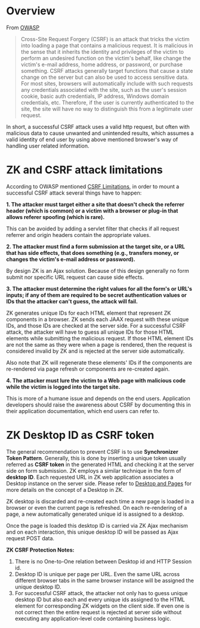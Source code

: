# Overview

From
[OWASP](https://www.owasp.org/index.php/Cross-Site_Request_Forgery_(CSRF))

> Cross-Site Request Forgery (CSRF) is an attack that tricks the victim
> into loading a page that contains a malicious request. It is malicious
> in the sense that it inherits the identity and privileges of the
> victim to perform an undesired function on the victim's behalf, like
> change the victim's e-mail address, home address, or password, or
> purchase something. CSRF attacks generally target functions that cause
> a state change on the server but can also be used to access sensitive
> data. For most sites, browsers will automatically include with such
> requests any credentials associated with the site, such as the user's
> session cookie, basic auth credentials, IP address, Windows domain
> credentials, etc. Therefore, if the user is currently authenticated to
> the site, the site will have no way to distinguish this from a
> legitimate user request.

In short, a successful CSRF attack uses a valid http request, but often
with malicious data to cause unwanted and unintended results, which
assumes a valid identity of end user by using above mentioned browser's
way of handling user related information.

# ZK and CSRF attack limitations

According to OWASP mentioned [CSRF Limitations](https://en.wikipedia.org/wiki/Cross-site_request_forgery#Limitations),
in order to mount a successful CSRF attack several things have to
happen:

**1. The attacker must target either a site that doesn't check the
referrer header (which is common) or a victim with a browser or plug-in
that allows referer spoofing (which is rare).**

This can be avoided by adding a servlet filter that checks if all
request referrer and origin headers contain the appropriate values.

**2. The attacker must find a form submission at the target site, or a
URL that has side effects, that does something (e.g., transfers money,
or changes the victim's e-mail address or password).**

By design ZK is an Ajax solution. Because of this design generally no
form submit nor specific URL request can cause side effects.

**3. The attacker must determine the right values for all the form's or
URL's inputs; if any of them are required to be secret authentication
values or IDs that the attacker can't guess, the attack will fail.**

ZK generates unique IDs for each HTML element that represent ZK
components in a browser. ZK sends each JAAX request with these unique
IDs, and those IDs are checked at the server side. For a successful CSRF
attack, the attacker will have to guess all unique IDs for those HTML
elements while submitting the malicious request. If those HTML element
IDs are not the same as they were when a page is rendered, then the
request is considered invalid by ZK and is rejected at the server side
automatically.

Also note that ZK will regenerate these elements' IDs if the components
are re-rendered via page refresh or components are re-created again.

**4. The attacker must lure the victim to a Web page with malicious code
while the victim is logged into the target site.**

This is more of a humane issue and depends on the end users. Application
developers should raise the awareness about CSRF by documenting this in
their application documentation, which end users can refer to.

# ZK Desktop ID as CSRF token

The general recommendation to prevent CSRF is to use **Synchronizer
Token Pattern**. Generally, this is done by inserting a unique token
usually referred as **CSRF token** in the generated HTML and checking it
at the server side on form submission. ZK employs a similar technique in
the form of **desktop ID**. Each requested URL in ZK web application
associates a Desktop instance on the server side. Please refer to [ Desktop and Pages](/zk_dev_ref/overture/architecture_overview)
for more details on the concept of a Desktop in ZK.

ZK desktop is discarded and re-created each time a new page is loaded in
a browser or even the current page is refreshed. On each re-rendering of
a page, a new automatically generated unique id is assigned to a
desktop.

Once the page is loaded this desktop ID is carried via ZK Ajax mechanism
and on each interaction, this unique desktop ID will be passed as Ajax
request POST data.

**ZK CSRF Protection Notes:**

1.  There is no One-to-One relation between Desktop id and HTTP Session
    id.
2.  Desktop ID is unique per page per URL. Even the same URL across
    different browser tabs in the same browser instance will be assigned
    the unique desktop ID.
3.  For successful CSRF attack, the attacker not only has to guess
    unique desktop ID but also each and every unique ids assigned to the
    HTML element for corresponding ZK widgets on the client side. If
    even one is not correct then the entire request is rejected at
    server side without executing any application-level code containing
    business logic.
